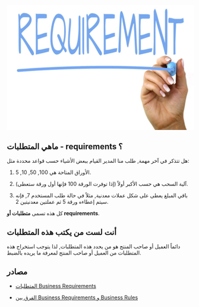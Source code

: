 ![requirement](./assets/requirement.jpg)

## ماهي المتطلبات - requirements ؟

هل تتذكر في آخر مهمة, طلب منا المدير القيام ببعض الأشياء حسب قواعد محددة مثل:

1. الأوراق المتاحة هي 100, 50, 10, 5.

2. آلية السحب هي حسب الأكبر أولاً (إذا توفرت الورقة 100 فإنها أول ورقة ستعطى).

3. باقي المبلغ يعطى على شكل عملات معدنية, مثلاً في حالة طلب المستخدم 7, فإنه سيتم إعطاءه ورقة 5 ثم عملتين معدنيتين 2.

كل هذه تسمى **متطلبات أو requirements**.


## أنت لست من يكتب هذه المتطلبات

دائماً العميل أو صاحب المنتج هو من يحدد هذه المتطلبات, لذا يتوجب استخراج هذه المتطلبات من العميل أو صاحب المنتج لمعرفة ما يريده بالضبط.


## مصادر

* [المتطلبات Business Requirements](https://en.wikipedia.org/wiki/Business_requirements)

* [الفرق بين Business Requirements و Business Rules](http://www.brcommunity.com/articles.php?id=b290)
